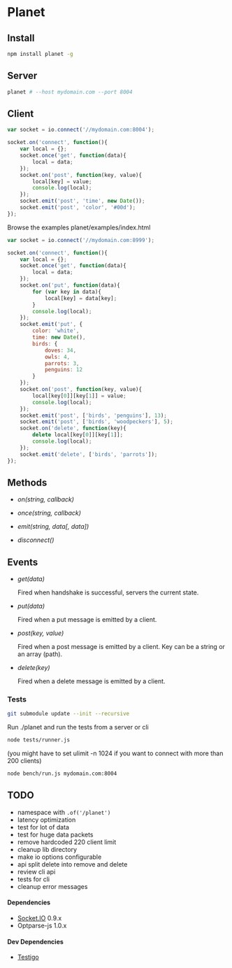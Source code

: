 # Planet


Install
-------

```bash
npm install planet -g
```


Server
------

```bash
planet # --host mydomain.com --port 8004
```

Client
------

```javascript
var socket = io.connect('//mydomain.com:8004');

socket.on('connect', function(){
	var local = {};
	socket.once('get', function(data){
		local = data;
	});
	socket.on('post', function(key, value){
		local[key] = value;
		console.log(local);
	});
	socket.emit('post', 'time', new Date());
	socket.emit('post', 'color', '#00d');
});
```

Browse the examples planet/examples/index.html

```javascript
var socket = io.connect('//mydomain.com:8999');

socket.on('connect', function(){
	var local = {};
	socket.once('get', function(data){
		local = data;
	});
	socket.on('put', function(data){
		for (var key in data){
			local[key] = data[key];
		}
		console.log(local);
	});
	socket.emit('put', {
		color: 'white',
		time: new Date(),
		birds: {
			doves: 34,
			owls: 4,
			parrots: 3,
			penguins: 12
		}
	});
	socket.on('post', function(key, value){
		local[key[0]][key[1]] = value;
		console.log(local);
	});
	socket.emit('post', ['birds', 'penguins'], 13);
	socket.emit('post', ['birds', 'woodpeckers'], 5);
	socket.on('delete', function(key){
		delete local[key[0]][key[1]];
		console.log(local);
	});
	socket.emit('delete', ['birds', 'parrots']);
});
```


Methods
-------

- *on(string, callback)*

- *once(string, callback)*

- *emit(string, data[, data])*

- *disconnect()*


Events
------

- *get(data)*

  Fired when handshake is successful, servers the current state.

- *put(data)*

  Fired when a put message is emitted by a client.

- *post(key, value)*

  Fired when a post message is emitted by a client. Key can be a string or an array (path).

- *delete(key)*

  Fired when a delete message is emitted by a client.


### Tests

```bash
git submodule update --init --recursive
```

Run ./planet and run the tests from a server or cli

```bash
node tests/runner.js
```

(you might have to set ulimit -n 1024 if you want to connect with more than 200 clients)

```bash
node bench/run.js mydomain.com:8004
```


TODO
----

- namespace with `.of('/planet')`
- latency optimization
- test for lot of data
- test for huge data packets
- remove hardcoded 220 client limit
- cleanup lib directory
- make io options configurable
- api split delete into remove and delete
- review cli api
- tests for cli
- cleanup error messages


#### Dependencies

- [Socket.IO](http://socket.io/) 0.9.x
- Optparse-js 1.0.x


#### Dev Dependencies

- [Testigo](https://github.com/keeto/testigo)
